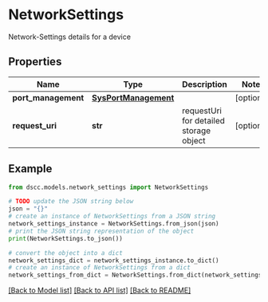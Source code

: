 # NetworkSettings

Network-Settings details for a device

## Properties

Name | Type | Description | Notes
------------ | ------------- | ------------- | -------------
**port_management** | [**SysPortManagement**](SysPortManagement.md) |  | [optional] 
**request_uri** | **str** | requestUri for detailed storage object  | [optional] 

## Example

```python
from dscc.models.network_settings import NetworkSettings

# TODO update the JSON string below
json = "{}"
# create an instance of NetworkSettings from a JSON string
network_settings_instance = NetworkSettings.from_json(json)
# print the JSON string representation of the object
print(NetworkSettings.to_json())

# convert the object into a dict
network_settings_dict = network_settings_instance.to_dict()
# create an instance of NetworkSettings from a dict
network_settings_from_dict = NetworkSettings.from_dict(network_settings_dict)
```
[[Back to Model list]](../README.md#documentation-for-models) [[Back to API list]](../README.md#documentation-for-api-endpoints) [[Back to README]](../README.md)


